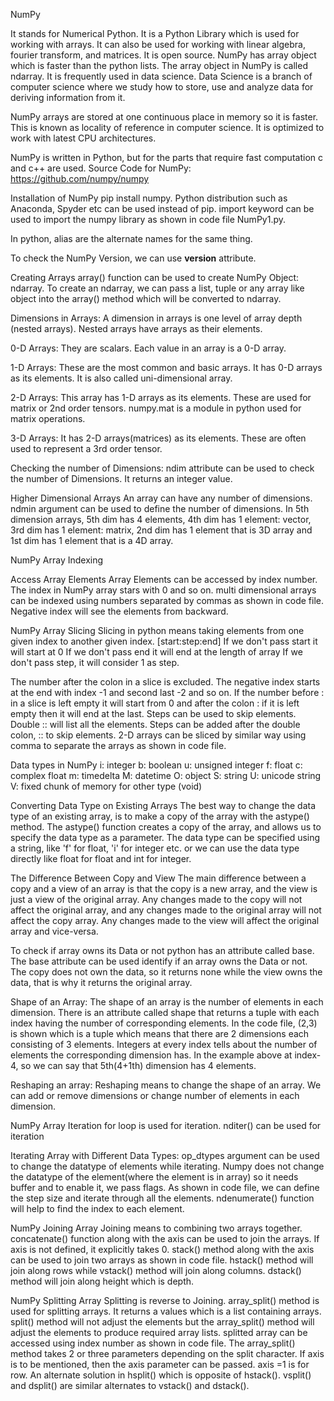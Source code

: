 NumPy

It stands for Numerical Python. It is a Python Library which is used for working with arrays.
It can also be used for working with linear algebra, fourier transform, and matrices.
It is open source. NumPy has array object which is faster than the python lists. The array object in NumPy is called ndarray. It is frequently used in data science. Data Science is a branch of computer science where we study how to store, use and analyze data for deriving information from it.

NumPy arrays are stored at one continuous place in memory so it is faster. This is known as locality of reference in computer science. It is optimized to work with latest CPU architectures.

NumPy is written in Python, but for the parts that require fast computation c and c++ are used.
Source Code for NumPy: https://github.com/numpy/numpy

Installation of NumPy
pip install numpy. Python distribution such as Anaconda, Spyder etc can be used instead of pip. import keyword can be used to import the numpy library as shown in code file NumPy1.py.

In python, alias are the alternate names for the same thing.

To check the NumPy Version, we can use __version__ attribute.

Creating Arrays
array() function can be used to create NumPy Object: ndarray.
To create an ndarray, we can pass a list, tuple or any array like object into the array() method which will be converted to ndarray.

Dimensions in Arrays:
A dimension in arrays is one level of array depth (nested arrays). Nested arrays have arrays as their elements.

0-D Arrays:
They are scalars. Each value in an array is a 0-D array.

1-D Arrays:
These are the most common and basic arrays. It has 0-D arrays as its elements. It is also called uni-dimensional array.

2-D Arrays:
This array has 1-D arrays as its elements. These are used for matrix or 2nd order tensors. numpy.mat is a module in python used for matrix operations.

3-D Arrays:
It has 2-D arrays(matrices) as its elements. These are often used to represent a 3rd order tensor.

Checking the number of Dimensions:
ndim attribute can be used to check the number of Dimensions. It returns an integer value.

Higher Dimensional Arrays
An array can have any number of dimensions. ndmin argument can be used to define the number of dimensions.
In 5th dimension arrays, 5th dim has 4 elements, 4th dim has 1 element: vector, 3rd dim has 1 element: matrix, 2nd dim has 1 element that is 3D array and 1st dim has 1 element that is a 4D array.

NumPy Array Indexing

Access Array Elements
Array Elements can be accessed by index number. The index in NumPy array stars with 0 and so on.
multi dimensional arrays can be indexed using numbers separated by commas as shown in code file. Negative index will see the elements from backward.

NumPy Array Slicing
Slicing in python means taking elements from one given index to another given index. 
[start:step:end]
If we don't pass start it will start at 0
If we don't pass end it will end at the length of array
If we don't pass step, it will consider 1 as step.

The number after the colon in a slice is excluded. The negative index starts at the end with index -1 and second last -2 and so on. If the number before : in a slice is left empty it will start from 0 and after the colon : if it is left empty then it will end at the last. Steps can be used to skip elements. Double :: will list all the elements. Steps can be added after the double colon, :: to skip elements. 2-D arrays can be sliced by similar way using comma to separate the arrays as shown in code file. 

Data types in NumPy
i: integer
b: boolean
u: unsigned integer
f: float
c: complex float
m: timedelta
M: datetime
O: object
S: string
U: unicode string
V: fixed chunk of memory for other type (void)

Converting Data Type on Existing Arrays
The best way to change the data type of an existing array, is to make a copy of the array with the astype() method.
The astype() function creates a copy of the array, and allows us to specify the data type as a parameter.
The data type can be specified using a string, like 'f' for float, 'i' for integer etc. or we can use the data type directly like float for float and int for integer.

The Difference Between Copy and View 
The main difference between a copy and a view of an array is that the copy is a new array, and the view is just a view of the original array.
Any changes made to the copy will not affect the original array, and any changes made to the original array will not affect the copy array. Any changes made to the view will affect the original array and vice-versa.

To check if array owns its Data or not
python has an attribute called base. The base attribute can be used identify if an array owns the Data or not. The copy does not own the data, so it returns none while the view owns the data, that is why it returns the original array.

Shape of an Array:
The shape of an array is the number of elements in each dimension. There is an attribute called shape that returns a tuple with each index having the number of corresponding elements. In the code file, (2,3) is shown which is a tuple which means that there are 2 dimensions each consisting of 3 elements. Integers at every index tells about the number of elements the corresponding dimension has. In the example above at index-4, so we can say that 5th(4+1th) dimension has 4 elements.

Reshaping an array:
Reshaping means to change the shape of an array. We can add or remove dimensions or change number of elements in each dimension.

NumPy Array Iteration
for loop is used for iteration. nditer() can be used for iteration

Iterating Array with Different Data Types:
op_dtypes argument can be used to change the datatype of elements while iterating. Numpy does not change the datatype of the element(where the element is in array) so it needs buffer and to enable it, we pass flags.
As shown in code file, we can define the step size and iterate through all the elements. ndenumerate() function will help to find the index to each element.

NumPy Joining Array
Joining means to combining two arrays together. concatenate() function along with the axis can be used to join the arrays. If axis is not defined, it explicitly takes 0. stack() method along with the axis can be used to join two arrays as shown in code file. hstack() method will join along rows while vstack() method will join along columns. dstack() method will join along height which is depth.

NumPy Splitting Array
Splitting is reverse to Joining. array_split() method is used for splitting arrays. It returns a values which is a list containing arrays. split() method will not adjust the elements but the array_split() method will adjust the elements to produce required array lists. splitted array can be accessed using index number as shown in code file. The array_split() method takes 2 or three parameters depending on the split character. If axis is to be mentioned, then the axis parameter can be passed. axis =1 is for row. An alternate solution in hsplit() which is opposite of hstack(). vsplit() and dsplit() are similar alternates to vstack() and dstack().

